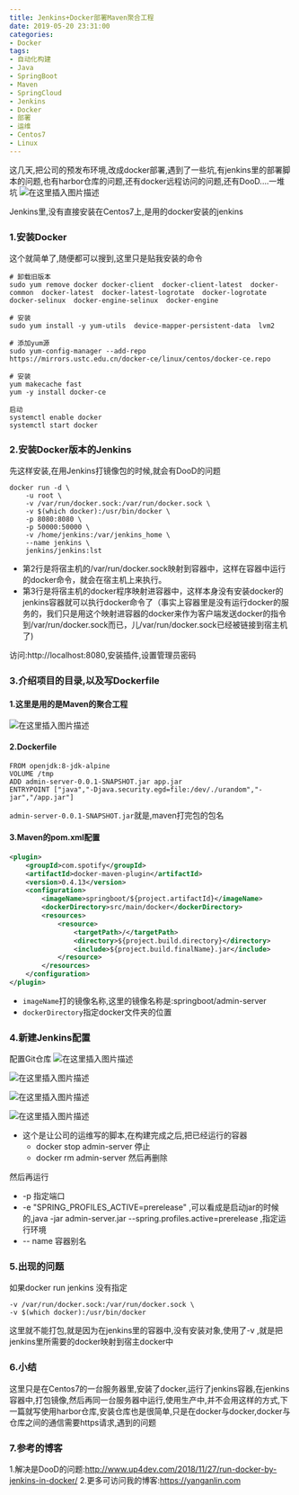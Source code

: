 ```yaml
---
title: Jenkins+Docker部署Maven聚合工程
date: 2019-05-20 23:31:00
categories: 
- Docker
tags: 
- 自动化构建
- Java
- SpringBoot
- Maven
- SpringCloud
- Jenkins
- Docker
- 部署
- 运维
- Centos7
- Linux
---
```

这几天,把公司的预发布环境,改成docker部署,遇到了一些坑,有jenkins里的部署脚本的问题,也有harbor仓库的问题,还有docker远程访问的问题,还有DooD....一堆坑
![在这里插入图片描述](https://img-blog.csdnimg.cn/20190521001741623.png?x-oss-process=image/watermark,type_ZmFuZ3poZW5naGVpdGk,shadow_10,text_aHR0cHM6Ly9ibG9nLmNzZG4ubmV0L3lhbDIzMzMz,size_16,color_FFFFFF,t_70)

<!-- more -->

Jenkins里,没有直接安装在Centos7上,是用的docker安装的jenkins

### 1.安装Docker
这个就简单了,随便都可以搜到,这里只是贴我安装的命令
```shell
# 卸载旧版本
sudo yum remove docker docker-client  docker-client-latest  docker-common  docker-latest  docker-latest-logrotate  docker-logrotate  docker-selinux  docker-engine-selinux  docker-engine
                  
# 安装
sudo yum install -y yum-utils  device-mapper-persistent-data  lvm2
           
# 添加yum源
sudo yum-config-manager --add-repo  https://mirrors.ustc.edu.cn/docker-ce/linux/centos/docker-ce.repo
    
# 安装
yum makecache fast
yum -y install docker-ce

启动
systemctl enable docker
systemctl start docker
```

### 2.安装Docker版本的Jenkins
先这样安装,在用Jenkins打镜像包的时候,就会有DooD的问题
```shell
docker run -d \
    -u root \
	-v /var/run/docker.sock:/var/run/docker.sock \
	-v $(which docker):/usr/bin/docker \
	-p 8080:8080 \
    -p 50000:50000 \
    -v /home/jenkins:/var/jenkins_home \
    --name jenkins \
	jenkins/jenkins:lst
```

* 第2行是将宿主机的/var/run/docker.sock映射到容器中，这样在容器中运行的docker命令，就会在宿主机上来执行。
* 第3行是将宿主机的docker程序映射进容器中，这样本身没有安装docker的jenkins容器就可以执行docker命令了（事实上容器里是没有运行docker的服务的，我们只是用这个映射进容器的docker来作为客户端发送docker的指令到/var/run/docker.sock而已，儿/var/run/docker.sock已经被链接到宿主机了)

访问:http://localhost:8080,安装插件,设置管理员密码

### 3.介绍项目的目录,以及写Dockerfile

#### 1.这里是用的是Maven的聚合工程
![在这里插入图片描述](https://img-blog.csdnimg.cn/20190521001752164.png?x-oss-process=image/watermark,type_ZmFuZ3poZW5naGVpdGk,shadow_10,text_aHR0cHM6Ly9ibG9nLmNzZG4ubmV0L3lhbDIzMzMz,size_16,color_FFFFFF,t_70)

#### 2.Dockerfile
```shell
FROM openjdk:8-jdk-alpine
VOLUME /tmp
ADD admin-server-0.0.1-SNAPSHOT.jar app.jar
ENTRYPOINT ["java","-Djava.security.egd=file:/dev/./urandom","-jar","/app.jar"]
```
`admin-server-0.0.1-SNAPSHOT.jar`就是,maven打完包的包名

#### 3.Maven的pom.xml配置
```xml
<plugin>
    <groupId>com.spotify</groupId>
    <artifactId>docker-maven-plugin</artifactId>
    <version>0.4.13</version>
    <configuration>
        <imageName>springboot/${project.artifactId}</imageName>
        <dockerDirectory>src/main/docker</dockerDirectory>
        <resources>
            <resource>
                <targetPath>/</targetPath>
                <directory>${project.build.directory}</directory>
                <include>${project.build.finalName}.jar</include>
            </resource>
        </resources>
    </configuration>
</plugin>
```

* `imageName`打的镜像名称,这里的镜像名称是:springboot/admin-server
* `dockerDirectory`指定docker文件夹的位置

### 4.新建Jenkins配置
配置Git仓库
![在这里插入图片描述](https://img-blog.csdnimg.cn/20190521001803546.png?x-oss-process=image/watermark,type_ZmFuZ3poZW5naGVpdGk,shadow_10,text_aHR0cHM6Ly9ibG9nLmNzZG4ubmV0L3lhbDIzMzMz,size_16,color_FFFFFF,t_70)

![在这里插入图片描述](https://img-blog.csdnimg.cn/20190521001812121.png?x-oss-process=image/watermark,type_ZmFuZ3poZW5naGVpdGk,shadow_10,text_aHR0cHM6Ly9ibG9nLmNzZG4ubmV0L3lhbDIzMzMz,size_16,color_FFFFFF,t_70)

![在这里插入图片描述](https://img-blog.csdnimg.cn/20190521001819264.png?x-oss-process=image/watermark,type_ZmFuZ3poZW5naGVpdGk,shadow_10,text_aHR0cHM6Ly9ibG9nLmNzZG4ubmV0L3lhbDIzMzMz,size_16,color_FFFFFF,t_70)

![在这里插入图片描述](https://img-blog.csdnimg.cn/20190521001825596.png?x-oss-process=image/watermark,type_ZmFuZ3poZW5naGVpdGk,shadow_10,text_aHR0cHM6Ly9ibG9nLmNzZG4ubmV0L3lhbDIzMzMz,size_16,color_FFFFFF,t_70)
* 这个是让公司的运维写的脚本,在构建完成之后,把已经运行的容器
  * docker stop admin-server  停止
  * docker rm admin-server 然后再删除

然后再运行
* -p 指定端口
* -e "SPRING_PROFILES_ACTIVE=prerelease"  ,可以看成是启动jar的时候的,java -jar   admin-server.jar  --spring.profiles.active=prerelease  ,指定运行环境
* -- name 容器别名

### 5.出现的问题
如果docker run jenkins 没有指定
```shell
-v /var/run/docker.sock:/var/run/docker.sock \
-v $(which docker):/usr/bin/docker 
```
这里就不能打包,就是因为在jenkins里的容器中,没有安装对象,使用了-v ,就是把jenkins里所需要的docker映射到宿主docker中


### 6.小结
这里只是在Centos7的一台服务器里,安装了docker,运行了jenkins容器,在jenkins容器中,打包镜像,然后再同一台服务器中运行,使用生产中,并不会用这样的方式,下一篇就写使用harbor仓库,安装仓库也是很简单,只是在docker与docker,docker与仓库之间的通信需要https请求,遇到的问题

### 7.参考的博客
1.解决是DooD的问题:http://www.up4dev.com/2018/11/27/run-docker-by-jenkins-in-docker/
2.更多可访问我的博客:https://yanganlin.com

